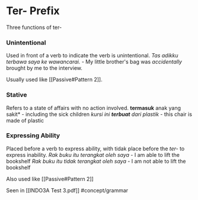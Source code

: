 # Ter- Prefix
Three functions of ter-

### Unintentional
Used in front of a verb to indicate the verb is unintentional.
*Tas adikku terbawa saya ke wawancarai.* - My little brother's bag was *accidentally* brought by me to the interview.

Usually used like [[Passive#Pattern 2]].
###  Stative
Refers to a state of affairs with no action involved.
**termasuk** anak yang sakit* - including the sick children
*kursi ini  **terbuat** dari plastik* - this chair is made of plastic

### Expressing Ability
Placed before a verb to express ability, with tidak place before the *ter-* to express inability.
*Rak buku itu terangkat oleh saya* - I am able to lift the bookshelf
*Rak buku itu tidak terangkat oleh saya*  - I am not able to lift the bookshelf

Also used like [[Passive#Pattern 2]]



Seen in [[INDO3A Test 3.pdf]]
#concept/grammar 